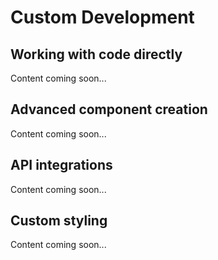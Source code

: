 # Custom Development

## Working with code directly

Content coming soon...

## Advanced component creation

Content coming soon...

## API integrations

Content coming soon...

## Custom styling

Content coming soon...